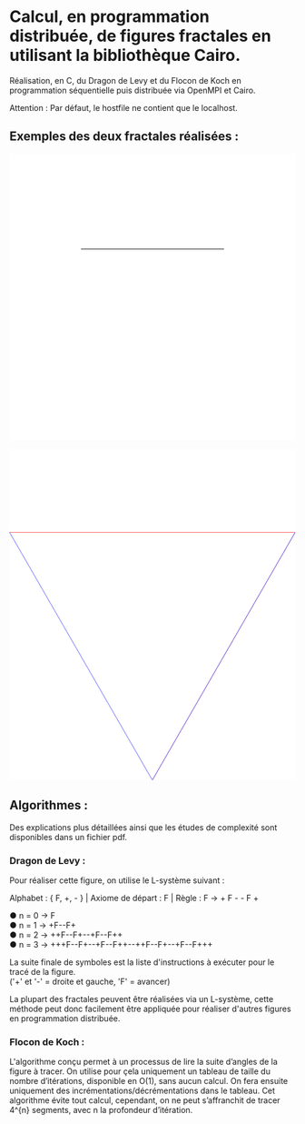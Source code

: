 # Calcul, en programmation distribuée, de figures fractales en utilisant la bibliothèque Cairo.

Réalisation, en C, du Dragon de Levy et du Flocon de Koch en programmation séquentielle puis distribuée via OpenMPI et Cairo.

Attention : Par défaut, le hostfile ne contient que le localhost. 

## Exemples des deux fractales réalisées :

![Dragon de Levy](img/Dragon/dragon_gif.gif)

![Flocon de Koch](img/Flocon/flocon_gif.gif)

## Algorithmes :

Des explications plus détaillées ainsi que les études de complexité sont disponibles dans un fichier pdf.

### Dragon de Levy :

Pour réaliser cette figure, on utilise le L-système suivant : 

Alphabet : { F, +, - } | Axiome de départ : F | Règle : F → + F - - F +

● n = 0 → F  
● n = 1 → +F--F+  
● n = 2 → ++F--F+--+F--F++  
● n = 3 → +++F--F+--+F--F++--++F--F+--+F--F+++  

La suite finale de symboles est la liste d'instructions à exécuter pour le tracé de la figure.  
('+' et '-' = droite et gauche, 'F' = avancer)

La plupart des fractales peuvent être réalisées via un L-système, cette méthode peut donc facilement être appliquée pour réaliser d'autres figures en programmation distribuée.

### Flocon de Koch :

L'algorithme conçu permet à un processus de lire la suite d’angles de la figure à tracer. On utilise pour çela uniquement un tableau de taille du nombre d’itérations, disponible en O(1), sans aucun calcul. On fera ensuite uniquement des incrémentations/décrémentations dans le tableau.
Cet algorithme évite tout calcul, cependant, on ne peut s’affranchit de tracer 4^{n} segments, avec n la profondeur d’itération.